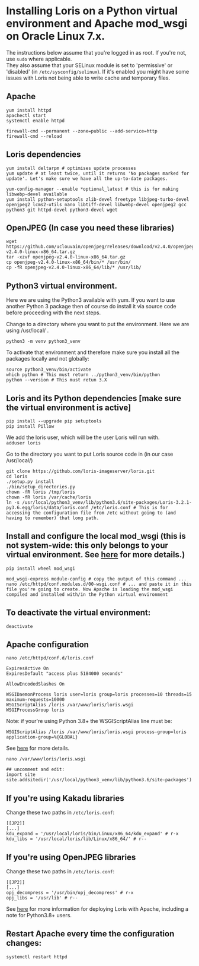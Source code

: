 # Installing Loris on a Python virtual environment and Apache mod_wsgi on Oracle Linux 7.x.

The instructions below assume that you're logged in as root. If you're not, use `sudo` where applicable.  
They also assume that your SELinux module is set to 'permissive' or 'disabled' (in `/etc/sysconfig/selinux`). If it's enabled you might have some issues with Loris not being able to write cache and temporary files.

## Apache

```
yum install httpd
apachectl start
systemctl enable httpd

firewall-cmd --permanent --zone=public --add-service=http
firewall-cmd --reload
```

## Loris dependencies

```
yum install deltarpm # optimises update processes
yum update # at least twice, until it returns 'No packages marked for update'. Let's make sure we have all the up-to-date packages.

yum-config-manager --enable *optional_latest # this is for making libwebp-devel available
yum install python-setuptools zlib-devel freetype libjpeg-turbo-devel openjpeg2 lcms2-utils nano libtiff-devel libwebp-devel openjpeg2 gcc python3 git httpd-devel python3-devel wget
```

## OpenJPEG (In case you need these libraries)

```
wget https://github.com/uclouvain/openjpeg/releases/download/v2.4.0/openjpeg-v2.4.0-linux-x86_64.tar.gz
tar -xzvf openjpeg-v2.4.0-linux-x86_64.tar.gz 
cp openjpeg-v2.4.0-linux-x86_64/bin/* /usr/bin/
cp -fR openjpeg-v2.4.0-linux-x86_64/lib/* /usr/lib/
```

## Python3 virtual environment.
Here we are using the Python3 available with yum. If you want to use another Python 3 package then of course do install it via source code before proceeding with the next steps.

Change to a directory where you want to put the environment. Here we are using /usr/local/ .

`python3 -m venv python3_venv`

To activate that environment and therefore make sure you install all the packages locally and not globally:

```
source python3_venv/bin/activate
which python # This must return ../python3_venv/bin/python
python --version # This must retun 3.X
```

## Loris and its Python dependencies [make sure the virtual environment is active]

```
pip install --upgrade pip setuptools
pip install Pillow
```

We add the loris user, which will be the user Loris will run with.  
`adduser loris`

Go to the directory you want to put Loris source code in (in our case /usr/local/)

```
git clone https://github.com/loris-imageserver/loris.git
cd loris
./setup.py install
./bin/setup_directories.py
chown -fR loris /tmp/loris
chown -fR loris /var/cache/loris
ln -s /usr/local/python3_venv/lib/python3.6/site-packages/Loris-3.2.1-py3.6.egg/loris/data/loris.conf /etc/loris.conf # This is for accessing the configuration file from /etc without going to (and having to remember) that long path.
```

## Install and configure the local mod_wsgi (this is not system-wide: this only belongs to your virtual environment. See [here](https://modwsgi.readthedocs.io/en/master/user-guides/virtual-environments.html) for more details.)

```
pip install wheel mod_wsgi

mod_wsgi-express module-config # copy the output of this command ...
nano /etc/httpd/conf.modules.d/00-wsgi.conf # ... and paste it in this file you're going to create. Now Apache is loading the mod_wsgi compiled and installed with/in the Python virtual environment
```

## To deactivate the virtual environment:

`deactivate`

## Apache configuration

`nano /etc/httpd/conf.d/loris.conf`

```
ExpiresActive On
ExpiresDefault "access plus 5184000 seconds"

AllowEncodedSlashes On

WSGIDaemonProcess loris user=loris group=loris processes=10 threads=15 maximum-requests=10000
WSGIScriptAlias /loris /var/www/loris/loris.wsgi
WSGIProcessGroup loris
```

Note: if your're using Python 3.8+ the WSGIScriptAlias line must be:

`WSGIScriptAlias /loris /var/www/loris/loris.wsgi process-group=loris application-group=%{GLOBAL}`

See [here](https://github.com/loris-imageserver/loris/blob/development/doc/apache.md) for more details.

`nano /var/www/loris/loris.wsgi`

```
## uncomment and edit:
import site
site.addsitedir('/usr/local/python3_venv/lib/python3.6/site-packages')
```

## If you're using Kakadu libraries

Change these two paths in `/etc/loris.conf`:

```
[[JP2]]
[...]
kdu_expand = '/usr/local/loris/bin/Linux/x86_64/kdu_expand' # r-x
kdu_libs = '/usr/local/loris/lib/Linux/x86_64/' # r--
```

## If you're using OpenJPEG libraries

Change these two paths in `/etc/loris.conf`:

```
[[JP2]]
[...]
opj_decompress = '/usr/bin/opj_decompress' # r-x
opj_libs = '/usr/lib' # r--
```

See [here](https://github.com/loris-imageserver/loris/blob/development/doc/apache.md) for more information for deploying Loris with Apache, including a note for Python3.8+ users.

## Restart Apache every time the configuration changes:

`systemctl restart httpd`
